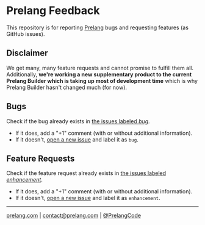 # Prelang Feedback
This repository is for reporting [Prelang](http://prelang.com) bugs and requesting features (as GitHub issues).

## Disclaimer
We get many, many feature requests and cannot promise to fulfill them all.  Additionally, **we're working a new supplementary product to the current Prelang Builder which is taking up most of development time** which is why Prelang Builder hasn't changed much (for now).

## Bugs
Check if the bug already exists in [the issues labeled *bug*](https://github.com/Prelang/feedback/labels/bug).

* If it does, add a "+1" comment (with or without additional information).
* If it doesn't, [open a new issue](https://github.com/Prelang/feedback/issues/new) and label it as `bug`.

## Feature Requests
Check if the feature request already exists in [the issues labeled *enhancement*](https://github.com/Prelang/feedback/labels/enhancement).
* If it does, add a "+1" comment (with or without additional information).
* If it doesn't, [open a new issue](https://github.com/Prelang/feedback/issues/new) and label it as `enhancement`.


---
[prelang.com](http://prelang.com) | contact@prelang.com | [@PrelangCode](http://twitter.com/PrelangCode)
